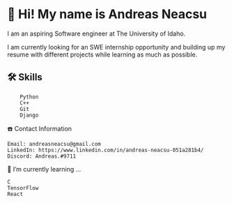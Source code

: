 # 👋 Hi! My name is Andreas Neacsu #

I am an aspiring Software engineer at The University of Idaho.

I am currently looking for an SWE internship opportunity and building up my resume with different projects while learning as much as possible.


## 🛠 Skills  
```
    Python
    C++
    Git
    Django
```
☎️ Contact Information

    Email: andreasneacsu@gmail.com
    LinkedIn: https://www.linkedin.com/in/andreas-neacsu-051a281b4/
    Discord: Andreas.#9711

📕 I’m currently learning ...
   ```
   C
   TensorFlow
   React
   ```
